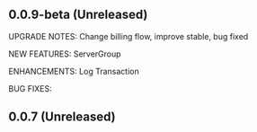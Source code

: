 ## 0.0.9-beta (Unreleased)

UPGRADE NOTES: Change billing flow, improve stable, bug fixed

NEW FEATURES: ServerGroup

ENHANCEMENTS: Log Transaction

BUG FIXES:
## 0.0.7 (Unreleased)
